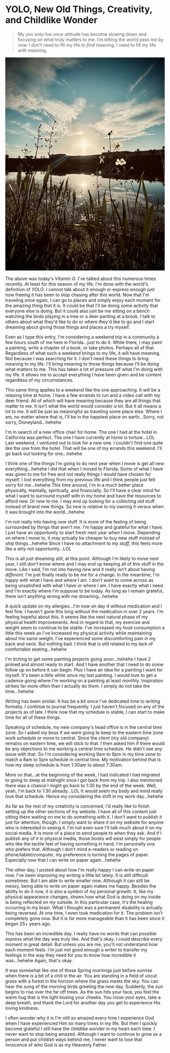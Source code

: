 # YOLO, New Old Things, Creativity, and Childlike Wonder

> My *you only live once* attitude has become slowing down and focusing on what truly matters to me. I’m letting the world pass me by now. I don’t need to fill my life to *find* meaning. I need to fill my life *with* meaning.

![Sunrise over a building, flowers, and pond](./media/IMG_9576.jpeg)

The above was today's *Vitamin G*. I've talked about this numerous times recently. At least for this season of my life, I'm done with the world's definition of *YOLO*. I cannot talk about it enough or express enough just how freeing it has been to stop chasing after this world. Now that I'm traveling once again, I can go to places and simply enjoy each moment for the amazing thing that it is. It could be that I'll be doing some activity that everyone else is doing. But it could also just be me sitting on a bench watching the birds playing in a tree or a deer panting at a brook. I talk to others about what they'd like to do or where they'd like to go and I start dreaming about giving those things and places a try myself.

Even as I type this entry, I'm considering a weekend trip in a community a few hours south of me here in Florida...just to do it. While there, I may paint a painting, write a chapter of a book, or take photos. Perhaps all of that. Regardless of what such a weekend brings to my life, it will have meaning. Not because I was searching for it. I don't need these things to bring meaning to my life. I'll bring meaning to those things because I'll be doing what matters to me. This has taken a lot of pressure off what I'm doing with my life. It allows me to accept everything I have been given and be content regardless of my circumstances.

This same thing applies to a weekend like the one approaching. It will be a relaxing time at home. I have a few errands to run and a video call with my deer friend. All of which will have meaning because they are all things that matter to me. It isn't what the world would consider *a lot*. But it all means a lot to me. It will be just as meaningful as traveling some place else. Where I am, no matter where that is, I'll be in the happiest place on earth...Sorry, not sorry, Disneyland...hehehe

I'm in search of a new office chair for home. The one I had at the hotel in California was perfect. The one I have currently at home is torture...LOL Last weekend, I ventured out to look for a new one. I couldn't find one quite like the one from the hotel. That will be one of my errands this weekend. I'll go back out looking for one...hehehe

I think one of the things I'm going to do next year when I move is get all new everything...hehehe I did that when I moved to Florida. Some of what I have was given to me for free and not really things I would have chosen for myself. I lost everything from my previous life and I think people just felt sorry for me...hehehe This time around, I'm in a much better place physically, mentally, spiritually, and financially. So I'll have a clear mind for what I want to surround myself with in my home and have the resources to afford new. Or *new* to me. I may end up looking for a collecting *old* stuff instead of brand new things. So *new* is relative to my owning it versus when it was brought into the world...hehehe

I'm not really into having *new* stuff. It is more of the feeling of being surrounded by things that aren't *me*. I'm happy and grateful for what I have. I just have an opportunity to start fresh next year when I move. Depending on where I move to, it may actually be cheaper to buy new stuff instead of ship things...hehehe Since I have no attachment to my *stuff*, this feels more like a *why not* opportunity...LOL

This is all just dreaming still, at this point. Although I'm likely to move next year, I still don't know where and I may end up keeping all of this stuff in the move. Like I said, I'm not into having *new* and it really isn't about having *different*. I'm just finally ready to be *me* for a change. In the meantime, I'm happy with what I have and where I am. I don't want to come across as being unsatisfied with what I have or where I am. I have exactly what I need and I'm exactly where I'm suppose to be today. As long as I remain grateful, there isn't anything wrong with me dreaming...hehehe

A quick update on my allergies...I'm now on day 4 without medication and I feel fine. I haven't gone this long without the medication in over 2 years. I'm feeling hopeful about this. It seems like the next natural phase of my physical health improvements. And in regard to that, my exercise and weight seem to continue to be stable. I've increased my food consumption a little this week as I've increased my physical activity while maintaining about the same weight. I've experienced some discomforting pain in my back and neck. But nothing bad. I think that is still related to my lack of comfortable seating...hehehe

I'm itching to get some painting projects going soon...hehehe I have 2 primed and almost ready to start. And I have another that I need to do some follow up on before it can begin. Plus I have an idea for a painting I want for myself. It's been a little while since my last painting. I would love to get a cadence going where I'm working on a painting at least monthly. Inspiration strikes far more often than I actually do them. I simply do not take the time...hehehe

Writing has been similar. It has be a bit since I've dedicated time to writing formally. I continue to journal frequently. I just haven't focused on any of the projects as of late. I think now that my schedule is stable, I can start to make time for all of these things.

Speaking of schedule, my new company's head office is in the central time zone. So I asked my boss if we were going to keep to the eastern time zone work schedule or move to central. Since the *client* (my old company) remains on eastern time, we will stick to that. I then asked him if there would be any objections to me working a central time schedule. He didn't see any issue with that. So I'm considering working 9am to 6pm in my time zone to match a 8am to 5pm schedule in central time. My motivation behind that is how my sleep schedule is from 1:30am to about 7:30am.

More on that...at the beginning of the week, I had indicated I had migrated to going to sleep at midnight once I got back from my trip. I also mentioned there was a chance I might go back to 1:30 by the end of the week. Well, yeah, I'm back to 1:30 already...LOL It would seem my body and mind really love that schedule. Hence my considering the shift in my work day...hehehe

As far as the rest of my creativity is concerned, I'd really like to finish setting up the other sections of my website. I have all of this content just sitting there waiting on me to do something with it. I don't want to publish it just for attention, though. I simply want to share it on my website for anyone who is interested in seeing it. I'm not even sure I'll talk much about it on my social media. It is more of a place to send people to when they ask. And if I publish any of it in physical media, those books will exist simply for people who like the tactile feel of having something in hand. I'm personally one who prefers that. Although I don't mind e-readers or reading on phone/tablet/computer, my preference is turning the pages of paper. Especially now that I can write on paper again...hehehe

The other day, I posted about how I'm really happy I can write on paper now. I've been improving my writing a little bit lately. It is still difficult sometimes. But I am able to write smaller now. Although it can still be messy, being able to write on paper again makes me happy. Besides the ability to do it now, it is also a symbol of my personal growth. It, like my physical appearance changes, shows how what God is doing on my inside is being reflected on my outside. In this particular case, it's the healing occurring in my brain. What I thought was a permanent disability is actually being reversed. At one time, I even took medication for it. The problem isn't completely gone now. But it is far more manageable than it has been since it began 25+ years ago.

This has been an incredible day. I really have no words that can possible express what the day was truly like. And that's okay. I could describe every moment in great detail. But unless you are me, you'll not understand how each moment feels. I'm just not good enough a writer to transfer my feelings in the way they need for you to know how incredible it was...hehehe Again, that's okay.

It was somewhat like one of those Spring mornings just before sunrise when there is a bit of a chill in the air. You are standing in a field of uncut grass with a forest in the horizon where the grass meets the sky. You can hear the song of the morning birds greeting the new day. Suddenly, the sun begins to rise over the far off trees. As the sun hits your face, you feel the warm hug that is the light kissing your cheeks. You close your eyes, take a deep breath, and thank the Lord for another day you get to experience His loving kindness.

I often wonder why it is I'm still so amazed every time I experience God when I have experienced Him so many times in my life. But then I quickly become grateful I still have the childlike wonder in my heart each time. I never want to stop being amazed. Although I want to continue to grow as a person and put childish ways behind me, I never want to lose that innocence of who God is as my Heavenly Father.